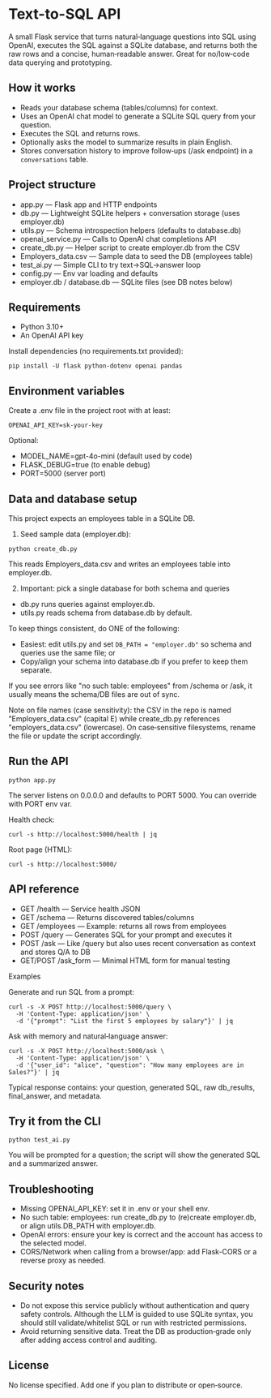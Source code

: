 # Text-to-SQL API

A small Flask service that turns natural‑language questions into SQL using OpenAI, executes the SQL against a SQLite database, and returns both the raw rows and a concise, human‑readable answer. Great for no/low‑code data querying and prototyping.

## How it works
- Reads your database schema (tables/columns) for context.
- Uses an OpenAI chat model to generate a SQLite SQL query from your question.
- Executes the SQL and returns rows.
- Optionally asks the model to summarize results in plain English.
- Stores conversation history to improve follow‑ups (/ask endpoint) in a `conversations` table.

## Project structure
- app.py — Flask app and HTTP endpoints
- db.py — Lightweight SQLite helpers + conversation storage (uses employer.db)
- utils.py — Schema introspection helpers (defaults to database.db)
- openai_service.py — Calls to OpenAI chat completions API
- create_db.py — Helper script to create employer.db from the CSV
- Employers_data.csv — Sample data to seed the DB (employees table)
- test_ai.py — Simple CLI to try text→SQL→answer loop
- config.py — Env var loading and defaults
- employer.db / database.db — SQLite files (see DB notes below)

## Requirements
- Python 3.10+
- An OpenAI API key

Install dependencies (no requirements.txt provided):

```
pip install -U flask python-dotenv openai pandas
```

## Environment variables
Create a .env file in the project root with at least:

```
OPENAI_API_KEY=sk-your-key
```

Optional:
- MODEL_NAME=gpt-4o-mini (default used by code)
- FLASK_DEBUG=true (to enable debug)
- PORT=5000 (server port)

## Data and database setup
This project expects an employees table in a SQLite DB.

1) Seed sample data (employer.db):

```
python create_db.py
```

This reads Employers_data.csv and writes an employees table into employer.db.

2) Important: pick a single database for both schema and queries
- db.py runs queries against employer.db.
- utils.py reads schema from database.db by default.

To keep things consistent, do ONE of the following:
- Easiest: edit utils.py and set `DB_PATH = "employer.db"` so schema and queries use the same file; or
- Copy/align your schema into database.db if you prefer to keep them separate.

If you see errors like "no such table: employees" from /schema or /ask, it usually means the schema/DB files are out of sync.

Note on file names (case sensitivity): the CSV in the repo is named "Employers_data.csv" (capital E) while create_db.py references "employers_data.csv" (lowercase). On case‑sensitive filesystems, rename the file or update the script accordingly.

## Run the API
```
python app.py
```

The server listens on 0.0.0.0 and defaults to PORT 5000. You can override with PORT env var.

Health check:
```
curl -s http://localhost:5000/health | jq
```

Root page (HTML):
```
curl -s http://localhost:5000/
```

## API reference
- GET /health — Service health JSON
- GET /schema — Returns discovered tables/columns
- GET /employees — Example: returns all rows from employees
- POST /query — Generates SQL for your prompt and executes it
- POST /ask — Like /query but also uses recent conversation as context and stores Q/A to DB
- GET/POST /ask_form — Minimal HTML form for manual testing

Examples

Generate and run SQL from a prompt:
```
curl -s -X POST http://localhost:5000/query \
  -H 'Content-Type: application/json' \
  -d '{"prompt": "List the first 5 employees by salary"}' | jq
```

Ask with memory and natural‑language answer:
```
curl -s -X POST http://localhost:5000/ask \
  -H 'Content-Type: application/json' \
  -d '{"user_id": "alice", "question": "How many employees are in Sales?"}' | jq
```

Typical response contains: your question, generated SQL, raw db_results, final_answer, and metadata.

## Try it from the CLI
```
python test_ai.py
```
You will be prompted for a question; the script will show the generated SQL and a summarized answer.

## Troubleshooting
- Missing OPENAI_API_KEY: set it in .env or your shell env.
- No such table: employees: run create_db.py to (re)create employer.db, or align utils.DB_PATH with employer.db.
- OpenAI errors: ensure your key is correct and the account has access to the selected model.
- CORS/Network when calling from a browser/app: add Flask-CORS or a reverse proxy as needed.

## Security notes
- Do not expose this service publicly without authentication and query safety controls. Although the LLM is guided to use SQLite syntax, you should still validate/whitelist SQL or run with restricted permissions.
- Avoid returning sensitive data. Treat the DB as production‑grade only after adding access control and auditing.

## License
No license specified. Add one if you plan to distribute or open‑source.